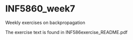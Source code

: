 # INF5860_week7
Weekly exercises on backpropagation

The exercise text is found in INF586exercise_README.pdf
